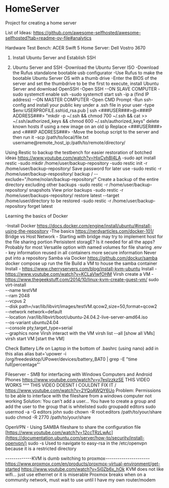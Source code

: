 # HomeServer
Project for creating a home server

List of Ideas: https://github.com/awesome-selfhosted/awesome-selfhosted?tab=readme-ov-file#analytics

Hardware
Test Bench: ACER Swift 5
Home Server: Dell Vostro 3670

1. Install Ubuntu Server and Establish SSH

1. Ubuntu Server and SSH
-Download the Ubuntu Server ISO
  -Download the Rufus standalone bootable usb configurator
   -Use Rufus to make the bootable Ubuntu Server OS with a thumb drive
-Enter the BIOS of the server and set the thumbdrive to be the first to execute, install Ubuntu Server and download OpenSSH
-Open SSH
--ON SLAVE COMPUTER
-sudo systemctl enable ssh
-sudo systemctl start ssh
-ip a (find IP address)
--ON MASTER COMPUTER
-Open CMD Prompt
-Run ssh-config and install your public key under a .ssh file in your user
-type $env:USERPROFILE\.ssh\id_rsa.pub | ssh <###USER###>@<###IP ADDRESS###> "mkdir -p ~/.ssh && chmod 700 ~/.ssh && cat >> ~/.ssh/authorized_keys && chmod 600 ~/.ssh/authorized_keys"
  delete known hosts if using a new image on an old ip
  Replace <###USER###> and <###IP ADDRESS###>
-Move the bootup script to the server and then run it
-scp /path/to/local/file.txt username@remote_host_ip:/path/to/remote/directory/

Using Restic to backup the testbench for easier restoration of botched ideas
https://www.youtube.com/watch?v=HixCvh8I4LA
-sudo apt install restic
-sudo mkdir /home/user/backup-repository
-sudo restic init -r /home/user/backup-repository/
  Save password for later use
-sudo restic -r /home/user/backup-respository/ backup / --exclude="/home/nolan/backup-repository/"
  Create a backup of the entire directory excluding other backups
 -sudo restic -r /home/user/backup-repository/ snapshots
   View prior backups
  -sudo restic -r /home/user/backups-repository/ restore latest --target /home/user/directory to be restored
  -sudo restic -r /home/user/backup-repository forget latest

Learning the basics of Docker

-Install Docker
  https://docs.docker.com/engine/install/ubuntu/#install-using-the-repository
-The basics
  https://nerdyarticles.com/docker-101/
Bridge vs Host Network - Starting with bridge may try to implement host for the file sharing portion
Perisistent storagE? Is it needed for all the apps? Probably for most
  Versatile option with named volumes for file sharing
.env - key information reused in all containers
  more secure information
  Never put into a repository
Samba via Docker
  https://github.com/dockur/samba
  docker compose up
    run the file
Build a VM to house the samba container
  Install -  https://www.cherryservers.com/blog/install-kvm-ubuntu
  Install - https://www.youtube.com/watch?v=KCLaVlwfOHM
  Virsh create a VM - https://www.thegeekstuff.com/2014/10/linux-kvm-create-guest-vm/
    sudo virt-install \
    --name testVM \
    --ram 2048 \
    --vcpus 2 \
    --disk path=/var/lib/libvirt/images/testVM.qcow2,size=50,format=qcow2 \
    --network network=default \
    --location /var/lib/libvirt/boot/ubuntu-24.04.2-live-server-amd64.iso \
    --os-variant ubuntu24.04 \
    --console pty,target_type=serial \
    --graphics none
  Virsh interact with the VM
    virsh list --all [show all VMs]
    virsh start VM [start the VM]
    

Check Battery Life on Laptop
in the bottom of .bashrc (using nano) add in this alias
alias bat='upower -i /org/freedesktop/UPower/devices/battery_BAT0 | grep -E "time full|percentage"'

Fileserver - SMB for interfacing with Windows Computers and Android Phones
  https://www.youtube.com/watch?v=y7esIzzkzSE
    THIS VIDEO WORKS ^^^
    THIS VIDEO DOESNT I COULDNT FIX IT \/
  https://www.youtube.com/watch?v=2YQoAWQY6Uo
  Problem: Permissions to be able to interface with the fileshare from a windows computer not working
    Solution: You can't add a user... You have to create a group and add the user to the group that is whitelisted
    sudo groupadd editors
    sudo usermod -a -G editors john
    sudo chown -R root:editors /path/to/your/share
    sudo chmod -R 2770 /path/to/your/share

OpenVPN - Using SAMBA fileshare to share the configuration file
  [https://www.youtube.com/watch?v=12ccTRzLwAc](https://documentation.ubuntu.com/server/how-to/security/install-openvpn/)
  sudo -s
    Used to navigate to easy-rsa in the /etc/openvpn because it is a restricted directory
  
-------------KVM is dumb switching to proxmox----------------------
https://www.proxmox.com/en/products/proxmox-virtual-environment/get-started
https://www.youtube.com/watch?v=5j0Zb6x_hOk
  KVM does not like wifi... just use ethernet or it is miserable
Proxmox breaks when on a community network, must wait to use until I have my own router/modem
